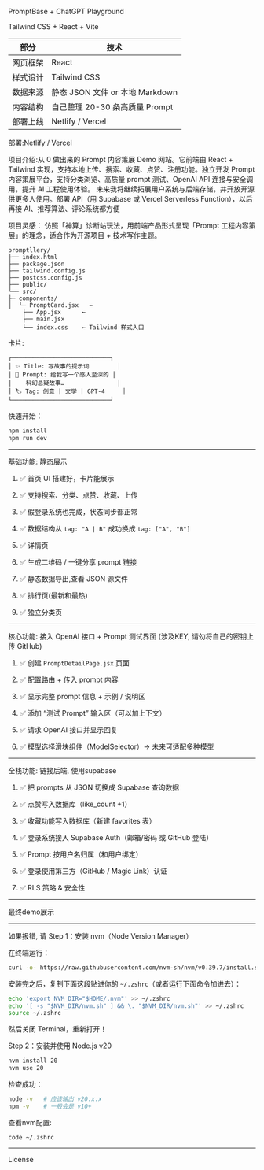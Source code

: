 PromptBase + ChatGPT Playground

Tailwind CSS + React + Vite

| 部分   | 技术                        |
| ---- | ------------------------- |
| 网页框架 | React                     |
| 样式设计 | Tailwind CSS              |
| 数据来源 | 静态 JSON 文件 or 本地 Markdown |
| 内容结构 | 自己整理 20-30 条高质量 Prompt    |
| 部署上线 | Netlify / Vercel          |

部署:Netlify / Vercel

项目介绍:从 0 做出来的 Prompt 内容策展 Demo 网站。它前端由 React + Tailwind 实现，支持本地上传、搜索、收藏、点赞、注册功能。独立开发 Prompt 内容策展平台，支持分类浏览、高质量 prompt 测试、OpenAI API 连接与安全调用，提升 AI 工程使用体验。
未来我将继续拓展用户系统与后端存储，并开放开源供更多人使用。部署 API（用 Supabase 或 Vercel Serverless Function），以后再接 AI、推荐算法、评论系统都方便

项目灵感： 仿照「神算」诊断站玩法，用前端产品形式呈现「Prompt 工程内容策展」的理念，适合作为开源项目 + 技术写作主题。


```
promptllery/
├── index.html
├── package.json
├── tailwind.config.js
├── postcss.config.js
├── public/
└── src/
├─ components/
│  └─ PromptCard.jsx   ← 
    ├── App.jsx      ← 
    ├── main.jsx
    └── index.css    ← Tailwind 样式入口
```

卡片:
```
┌────────────────────────────┐
│ ✨ Title: 写故事的提示词        │
│ 📄 Prompt: 给我写一个感人至深的 │
│    科幻悬疑故事…               │
│ 🏷️ Tag: 创意 | 文学 | GPT-4     │
└────────────────────────────┘
```
快速开始：

```bash
npm install
npm run dev
````


---
基础功能: 静态展示

1. ✅ 首页 UI 搭建好，卡片能展示
    
2. ✅ 支持搜索、分类、点赞、收藏、上传
    
3. ✅ 假登录系统也完成，状态同步都正常
    
4. ✅ 数据结构从 `tag: "A | B"` 成功换成 `tag: ["A", "B"]`
    
5. ✅ 详情页

6. ✅ 生成二维码 / 一键分享 prompt 链接

7. ✅ 静态数据导出,查看 JSON 源文件

8. ✅ 排行页(最新和最热)

9. ✅ 独立分类页


---
  

核心功能: 接入 OpenAI 接口 + Prompt 测试界面 (涉及KEY, 请勿将自己的密钥上传 GitHub)


1. ✅ 创建 `PromptDetailPage.jsx` 页面
    
2. ✅ 配置路由 + 传入 prompt 内容
    
3. ✅ 显示完整 prompt 信息 + 示例 / 说明区
    
4. ✅ 添加 “测试 Prompt” 输入区（可以加上下文）
    
5. ✅ 请求 OpenAI 接口并显示回复
    
6. ✅ 模型选择滑块组件（ModelSelector）-> 未来可适配多种模型

---

全栈功能: 链接后端, 使用supabase

1. ✅ 把 prompts 从 JSON 切换成 Supabase 查询数据
2. ✅ 点赞写入数据库（like_count +1）
3. ✅ 收藏功能写入数据库（新建 favorites 表）
4. ✅ 登录系统接入 Supabase Auth（邮箱/密码 或 GitHub 登陆）
5. ✅ Prompt 按用户名归属（和用户绑定）
6. ✅ 登录使用第三方（GitHub / Magic Link）认证

7. ✅ RLS 策略 & 安全性

---

最终demo展示

---
如果报错, 请
Step 1：安装 nvm（Node Version Manager）

在终端运行：

```bash
curl -o- https://raw.githubusercontent.com/nvm-sh/nvm/v0.39.7/install.sh | bash
```

安装完之后，复制下面这段贴进你的 `~/.zshrc`（或者运行下面命令加进去）：

```bash
echo 'export NVM_DIR="$HOME/.nvm"' >> ~/.zshrc
echo '[ -s "$NVM_DIR/nvm.sh" ] && \. "$NVM_DIR/nvm.sh"' >> ~/.zshrc
source ~/.zshrc
```

然后关闭 Terminal，重新打开！



 Step 2：安装并使用 Node.js v20

```bash
nvm install 20
nvm use 20
```

检查成功：

```bash
node -v   # 应该输出 v20.x.x
npm -v    # 一般会是 v10+
```

查看nvm配置:
```
code ~/.zshrc
```
---

License
